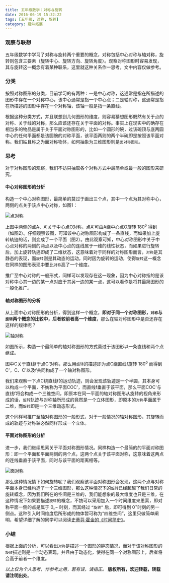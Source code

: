```yaml
---
title: 五年级数学：对称与旋转
date: 2016-06-19 15:32:22
tags: [五年级, 对称, 旋转]
category: 趣味拓展
---
```

### 观察与联想
五年级数学中学习了对称与旋转两个重要的概念，对称包括中心对称与轴对称，旋转则包含三要素（旋转中心、旋转方向、旋转角度）。观察对称图形时容易发现，其与旋转这一概念有着某种联系，这里就这种关系作一思考，文中内容仅做参考。
<!-- more -->

### 分类
按照对称图形的分类，目前学习的有两种：一是中心对称，这通常是指在所描述的图形中存在一个对称中心，该中心通常是指一个中心点；二是轴对称，这通常是指在所描述的图形中存在一个对称轴，该轴一般是指一条直线。

根据这种分类方式，并且联想到几何图形的维度，则容易猜想图形既然有关于点的对称、关于线的对称，那么应该还存在关于平面的对称。事实上在现实中的确存在相当多的物品是属于关于平面对称图形的，比如一个圆形的碗，过该碗顶与底两圆中心的任何平面都是该圆碗的对称平面，该平面两则的两个半碗即是按照该平面对称。我们姑且称之为面对称物体，如何抽象为三维图形则是`面对称图形`。

### 思考
对于对称图形的观察，我们不妨只抽取各个对称方式中最简单或最一般的图形来研究。

#### 中心对称图形的分析
构造一个中心对称图形，最简单的莫过于画出三个点，其中一个点为其对称中心，两侧的点关于该点中心对称，如图1：

![点对称](/img/duichen1.png)

上图中两侧的点A、A'关于中心点O对称，点A'可由A绕中心点O旋转 $180^o$ 得到（如图2）。仔细观察该图，可知该中心对称图形构成了一条直线，而如果加上旋转轨迹的话，则变成了一个平面（图2）。由此观察可知，中心对称图形中关于中心点对称的两侧的两点以及中心点的连线属于一维的线性状态，而如果进行旋转后，加上旋转轨迹即成了二维状态，这意味着对于同样的对称图形而言，`对称`是其静态的表现，而`旋转`则是其动态的运动，同时因为旋转的运动，使得`旋转`这一概念在同样的图形表现中要比`对称`高了一个维度。

推广至中心对称的一般形式，同样可以发现存在这一现象，因为中心对称指的是该对称中心其一边的某一点对应于其另一边的某一点，这可以看作是将其最简图形的一般化推广。

#### 轴对称图形的分析
从上面中心对称图形的分析，得到这样一个概念，**即对于同一个对称图形，`对称`与`旋转`两个概念的比较中，后者较前者高一个维度**，那么在轴对称图形中是否还存在这样的规律呢？

![轴对称](/img/duichen2.png)

如图所示，构造一个最简单的轴对称图形的方式莫过于该图形以一条直线和两个点组成。

图中C关于直线f于点C'对称，那么用`旋转`的描述即为点C绕直线f旋转 $180^o$ 而得到C'，C、C'以及f共同构成了一个轴对称图形。

我们来观察一下点C绕直线f的运动轨迹，则会发现该轨迹是一个半圆，其本身可以构成一个平面，不妨称为平面COC'，而直线f垂直于该平面，那么平面COC'与直线f将会构成一个三维空间，即原本在同一平面的轴对称图形从旋转的视角来形成的话，`旋转`轨迹与对称轴所形成的竟然是一个立体图形，即原本的`对称`平面属于二维，而`旋转`即是一个三维动态形式。

这个同样可推广至轴对称图形的一般形式，对于一般情况的轴对称图形，其旋转而成的轨迹与对称轴必然同样形成一个立体。

#### 平面对称图形的分析
进一步，我们继续思索关于平面对称图形情况。同样构造一个最简的的平面对称图形：即一个平面和平面两侧的两个点，这两个点关于该平面对称，这意味着这两点的连线垂直于该平面，同时与该平面的距离相等。

![面对称](/img/duichen3.png)

那么这种情况情下如何旋转呢？我们观察该平面对称图形会发现，这两个点与对称平面本身已经构造了一个三维图形，那么这种情况下的`旋转`已经超越了我们日常的旋转概念，因为我们所在的空间是三维的，我们能想象的最大维度也只是三维，在这种情况下如果要描述`旋转`的概念，不妨可以采用加入一个时间维度来思索，即对称平面一侧的点是属于 $0\_-$ 时刻，而其经过 `“旋转”` 后，即可得到 $0^+$时刻的另一侧点。这种引入时间维度后所形成的物体暂可称为“四维空间”，这里只做简单阐明，希望详细了解的同学可以阅读[史蒂芬·霍金的《时间简史》](https://www.amazon.cn/%E6%97%B6%E9%97%B4%E7%AE%80%E5%8F%B2-%E5%8F%B2%E8%92%82%E8%8A%AC%E2%80%A2%E9%9C%8D%E9%87%91/dp/B0011C2GGC/ref=sr_1_2?ie=UTF8&qid=1466387637&sr=8-2&keywords=%E6%97%B6%E9%97%B4%E7%AE%80%E5%8F%B2)。

### 小结
根据上面的分析，可以看出`对称`是描述一个图形的静态情况，而对于该对称图形的`旋转`描述则是一个动态表现，并且由于动态化，使得在同一个对称图形上，后者将会高于前者一个维度。

*以上仅为个人思考，作参考之用，若有误，请指正。*
**版权所有，欢迎转载，转载请注明出处**。
